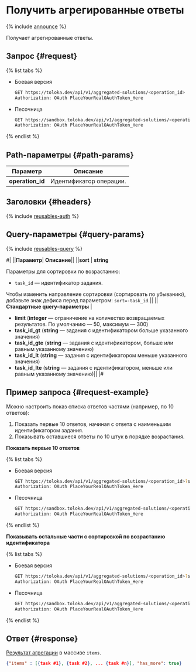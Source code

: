 # Получить агрегированные ответы

{% include [announce](../_includes/announce.md) %}

Получает агрегированные ответы.

## Запрос {#request}

{% list tabs %}

- Боевая версия

    ```bash
    GET https://toloka.dev/api/v1/aggregated-solutions/<operation_id>
    Authorization: OAuth PlaceYourRealOAuthToken_Here
    ```

- Песочница

    ```bash
    GET https://sandbox.toloka.dev/api/v1/aggregated-solutions/<operation_id>
    Authorization: OAuth PlaceYourRealOAuthToken_Here
    ```

{% endlist %}

## Path-параметры {#path-params}

Параметр | Описание
----- | -----
**operation_id** | Идентификатор операции.

## Заголовки {#headers}

{% include [reusables-auth](../_includes/reusables/id-reusables/auth.md) %}

## Query-параметры {#query-params}

{% include [reusables-query](../_includes/reusables/id-reusables/query.md) %}

#|
||**Параметр**| **Описание**||
||**sort** | **string**

Параметры для сортировки по возрастанию:

- `task_id` — идентификатор задания.

Чтобы изменить направление сортировки (сортировать по убыванию), добавьте знак дефиса перед параметром: `sort=-task_id`.||
||**Стандартные query-параметры** |
- **limit** (**integer** — ограничение на количество возвращаемых результатов. По умолчанию — 50, максимум — 300)
- **task_id_gt** (**string** — задания с идентификатором больше указанного значения)
- **task_id_gte** (**string** — задания с идентификатором, больше или равным указанному значению)
- **task_id_lt** (**string** — задания с идентификатором меньше указанного значения)
- **task_id_lte** (**string** — задания с идентификатором, меньше или равным указанному значению)||
|#

## Пример запроса {#request-example}

Можно настроить показ списка ответов частями (например, по 10 ответов):

1. Показать первые 10 ответов, начиная с ответа с наименьшим идентификатором задания.
1. Показывать оставшиеся ответы по 10 штук в порядке возрастания.

**Показать первые 10 ответов**

{% list tabs %}

- Боевая версия

    ```bash
    GET https://toloka.dev/api/v1/aggregated-solutions/<operation_id>?sort=task_id&limit=10
    Authorization: OAuth PlaceYourRealOAuthToken_Here
    ```

- Песочница

    ```bash
    GET https://sandbox.toloka.dev/api/v1/aggregated-solutions/<operation_id>?sort=task_id&limit=10
    Authorization: OAuth PlaceYourRealOAuthToken_Here
    ```

{% endlist %}

**Показывать остальные части с сортировкой по возрастанию идентификатора**

{% list tabs %}

- Боевая версия

    ```bash
    GET https://toloka.dev/api/v1/aggregated-solutions/<operation_id>?sort=task_id&limit=10&task_id_gt=<ID of the last task from the previous response>
    Authorization: OAuth PlaceYourRealOAuthToken_Here
    ```

- Песочница

    ```bash
    GET https://sandbox.toloka.dev/api/v1/aggregated-solutions/<operation_id>?sort=task_id&limit=10&task_id_gt=<ID of the last task from the previous response>
    Authorization: OAuth PlaceYourRealOAuthToken_Here
    ```

{% endlist %}

## Ответ {#response}

[Результат агрегации](aggregate-by-task.md) в массиве `items`.

```json
{"items" : [{task #1}, {task #2}, ... {task #n}], "has_more": true}
```